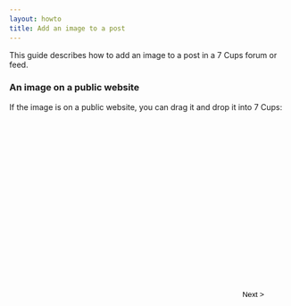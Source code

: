 ```yaml
---
layout: howto
title: Add an image to a post
---
```

This guide describes how to add an image to a post in a 7 Cups forum or feed.

### An image on a public website

If the image is on a public website, you can drag it and drop it into 7 Cups:

<style>
html {display: block;}
figure {opacity: 0; transition: opacity .5s; position: absolute; top: 0; left: 0;}
.show {opacity: 1;}
img {width: 406px; height: 259px;}
#shell {width: 406px; margin: 80px auto;}
#container {width: 480px; height: 340px; position: relative; overflow: hidden;}
#next {position: absolute; bottom: 20px; right: 0; transform: translateX(-50%); border: 1px solid transparent;
    background: transparent; padding: 0 1px; height: 16px; 3em; line-height: 16px; outline: none;}
#next:hover {border: 1px solid #ccc;}
</style>
<script>
init = function () {
    document.getElementById('img0').className = 'show'
    }
showing = 0
next = function () {
    document.getElementById('img' + showing).className = ''
    if (++showing > 6) showing = 0
    document.getElementById('img' + showing).className = 'show'
    }
</script>
<div id="container">
<figure id="img0"><img src="/assets/post/Post0.png">
    <figcaption>Start in 7 Cups by opening the editor.</figcaption>
    </figure>
<figure id="img1"><img src="/assets/post/Post1.png">
    <figcaption>In a new browser tab, find the image.</figcaption>
    </figure>
<figure id="img2"><img src="/assets/post/Post2.png">
    <figcaption>Hold your mouse button down and drag the image up to the tab bar...</figcaption>
    </figure>
<figure id="img3"><img src="/assets/post/Post3.png">
    <figcaption>...over the tab where 7 Cups is...</figcaption>
    </figure>
<figure id="img4"><img src="/assets/post/Post4.png">
    <figcaption>...so your browser switches back to 7 Cups.</figcaption>
    </figure>
<figure id="img5"><img src="/assets/post/Post5.png">
    <figcaption>Now drag the image down into the editor...</figcaption>
    </figure>
<figure id="img6"><img src="/assets/post/Post6.png">
    <figcaption>And finally release your mouse button to drop the image there.</figcaption>
    </figure>
<button id="next" onclick="next()">Next &gt;</button>
</div>
